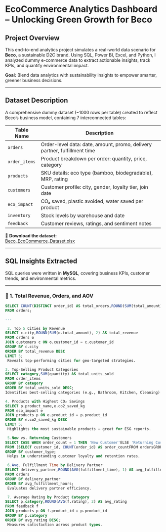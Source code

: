#  EcoCommerce Analytics Dashboard – Unlocking Green Growth for Beco

##  Project Overview

This end-to-end analytics project simulates a real-world data scenario for **Beco**, a sustainable D2C brand. Using SQL, Power BI, Excel, and Python, I analyzed dummy e-commerce data to extract actionable insights, track KPIs, and quantify environmental impact.

 **Goal:** Blend data analytics with sustainability insights to empower smarter, greener business decisions.

---

##  Dataset Description

A comprehensive dummy dataset (~1000 rows per table) created to reflect Beco’s business model, containing 7 interconnected tables:

| Table Name     | Description                                                               |
|----------------|---------------------------------------------------------------------------|
| `orders`       | Order-level data: date, amount, promo, delivery partner, fulfillment time |
| `order_items`  | Product breakdown per order: quantity, price, category                    |
| `products`     | SKU details: eco type (bamboo, biodegradable), MRP, rating                |
| `customers`    | Customer profile: city, gender, loyalty tier, join date                   |
| `eco_impact`   | CO₂ saved, plastic avoided, water saved per product                       |
| `inventory`    | Stock levels by warehouse and date                                        |
| `feedback`     | Customer reviews, ratings, and sentiment notes                            |

📎 **Download the dataset:**  
[Beco_EcoCommerce_Dataset.xlsx](https://github.com/user-attachments/files/21249586/Beco_EcoCommerce_Dataset.xlsx)

---

## SQL Insights Extracted

SQL queries were written in **MySQL**, covering business KPIs, customer trends, and environmental metrics.

---

### 🔹 1. Total Revenue, Orders, and AOV

```sql
SELECT COUNT(DISTINCT order_id) AS total_orders,ROUND(SUM(total_amount), 2) AS total_revenue,ROUND(AVG(total_amount), 2) AS avg_order_value
FROM orders;

---

 2. Top 5 Cities by Revenue
SELECT c.city,ROUND(SUM(o.total_amount), 2) AS total_revenue
FROM orders o
JOIN customers c ON o.customer_id = c.customer_id
GROUP BY c.city
ORDER BY total_revenue DESC
LIMIT 5;
 Reveals top-performing cities for geo-targeted strategies.

3. Top-Selling Product Categories
SELECT category,SUM(quantity) AS total_units_sold
FROM order_items
GROUP BY category
ORDER BY total_units_sold DESC;
Identifies best-selling categories (e.g., Bathroom, Kitchen, Cleaning).

4. Products with Highest CO₂ Savings
SELECT p.product_name,e.co2_saved_kg
FROM eco_impact e
JOIN products p ON e.product_id = p.product_id
ORDER BY e.co2_saved_kg DESC
LIMIT 5;
 Highlights the most sustainable products — great for ESG reports.

 5.New vs. Returning Customers
SELECT CASE WHEN order_count = 1 THEN 'New Customer'ELSE 'Returning Customer'END AS customer_type,COUNT(*) AS num_customers
FROM (SELECT customer_id, COUNT(order_id) AS order_countFROM ordersGROUP BY customer_id) AS customer_orders
GROUP BY customer_type;
 Helps in understanding customer loyalty and retention rates.

 6.Avg. Fulfillment Time by Delivery Partner
SELECT delivery_partner,ROUND(AVG(fulfillment_time), 1) AS avg_fulfillment_hours
FROM orders
GROUP BY delivery_partner
ORDER BY avg_fulfillment_hours;
 Evaluates delivery partner efficiency.

 7. Average Rating by Product Category
SELECT p.category,ROUND(AVG(f.rating), 2) AS avg_rating
FROM feedback f
JOIN products p ON f.product_id = p.product_id
GROUP BY p.category
ORDER BY avg_rating DESC;
 Measures satisfaction across product types.

